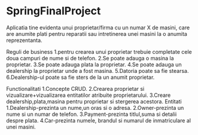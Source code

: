 # SpringFinalProject
Aplicatia tine evidenta unui proprietar/firma cu un numar X de masini,
care are anumite plati pentru reparatii sau intretinerea unei masini la o anumita reprezentanta.

Reguli de business
1.pentru crearea unui proprietar trebuie completate cele doua campuri de nume si de telefon.
2.Se poate adauga o masina la proprietar.
3.Se poate adauga plata la proprietar.
4.Se poate adauga un dealership la proprietar unde a fost masina.
5.Datoria poate sa fie stearsa.
6.Dealership-ul poate sa fie sters de la un anumit proprietar.

Functionalitati
1.Concepte CRUD.
2.Crearea proprietar si vizualizare+vizualizarea entitatilor atribuite proprietarului.
3.Creare dealership,plata,masina pentru proprietar si stergerea acestora.
Entitati
1.Dealership-prezinta un nume,un oras si o adresa.
2.Owner-prezinta un nume si un numar de telefon.
3.Payment-prezinta titlul,suma si detalii despre plata.
4.Car-prezinta numele, brandul si  numarul de inmatriculare al unei masini.


